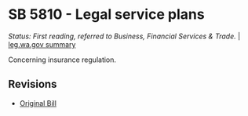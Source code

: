 # SB 5810 - Legal service plans
*Status: First reading, referred to Business, Financial Services & Trade.* | [leg.wa.gov summary](https://app.leg.wa.gov/billsummary?BillNumber=5810&Year=2021)

Concerning insurance regulation.

## Revisions
* [Original Bill](1/)